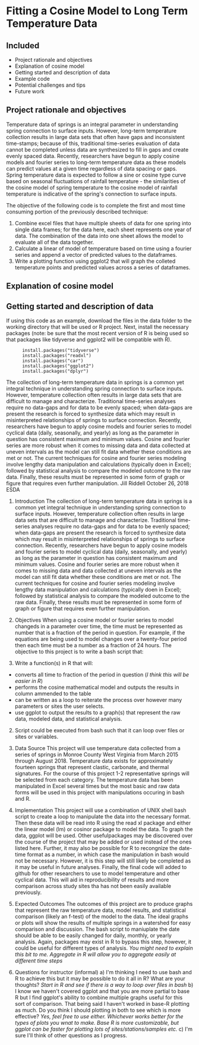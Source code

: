 # Fitting a Cosine Model to Long Term Temperature Data

## Included 
- Project rationale and objectives
- Explanation of cosine model
- Getting started and description of data
- Example code 
- Potential challenges and tips
- Future work

## Project rationale and objectives
Temperature data of springs is an integral parameter in understanding spring connection to surface inputs. However, long-term temperature collection results in large data sets that often have gaps and inconsistent time-stamps; because of this, traditional time-series evaluation of data cannot be completed unless data are synthesized to fill in gaps and create evenly spaced data. Recently, researchers have begun to apply cosine models and fourier series to long-term temperature data as these models can predict values at a given time regardless of data spacing or gaps. Spring temperature data is expected to follow a sine or cosine type curve based on seasonal fluctuations of rainfall temperature - the similarities of the cosine model of spring temperature to the cosine model of rainfall temperature is indicative of the spring's connection to surface inputs.

The objective of the following code is to complete the first and most time consuming portion of the previously described technique: 
 1. Combine excel files that have multiple sheets of data for one spring into single data frames; for the data here, each sheet represents one year of data. The combination of the data into one sheet allows the model to evaluate all of the data together.
 1. Calculate a linear of model of temperature based on time using a fourier series and append a vector of predicted values to the dataframes.
 1. Write a plotting function using ggplot2 that will graph the colleted temperature points and predicted values across a series of dataframes.

## Explanation of cosine model

## Getting started and description of data
If using this code as an example, download the files in the data folder to the working directory that will be used or R project. Next, install the necessary packages (note: be sure that the most recent version of R is being used so that packages like tidyverse and ggplot2 will be compatible with R).

          install.packages("tidyverse")
          install.packages("readxl")
          install.packages("car") 
          install.packages("ggplot2")
          install.packages("dplyr")

 
The collection of long-term temperature data in springs is a common yet
integral technique in understanding spring connection to surface inputs. However,
temperature collection often results in large data sets that are difficult to manage and
characterize. Traditional time-series analyses require no data-gaps and for data to be 
evenly spaced; when data-gaps are present the research is forced to synthesize data which
may result in misinterpreted relationships of springs to surface connection. Recently, 
researchers have begun to apply cosine models and fourier series to model cyclical 
data (daily, seasonally, and yearly) as long as the parameter in question
has consistent maximum and minimum values. Cosine and fourier series are more robust when it 
comes to missing data and data collected at uneven intervals as the model can still fit data
whether these conditions are met or not. The current techniques for cosine and fourier 
series modeling involve lengthy data manipulation and calculations (typically doen in Excel); 
followed by statistical analysis to compare the modeled outcome to the raw data. Finally, these
results must be represented in some form of graph or figure that requires even further manipulation.
Jill Riddell
October 26, 2018
ESDA

1. Introduction
The collection of long-term temperature data in springs is a common yet
integral technique in understanding spring connection to surface inputs. However,
temperature collection often results in large data sets that are difficult to manage and
characterize. Traditional time-series analyses require no data-gaps and for data to be 
evenly spaced; when data-gaps are present the research is forced to synthesize data which
may result in misinterpreted relationships of springs to surface connection. Recently, 
researchers have begun to apply cosine models and fourier series to model cyclical 
data (daily, seasonally, and yearly) as long as the parameter in question
has consistent maximum and minimum values. Cosine and fourier series are more robust when it 
comes to missing data and data collected at uneven intervals as the model can still fit data
whether these conditions are met or not. The current techniques for cosine and fourier 
series modeling involve lengthy data manipulation and calculations (typically doen in Excel); 
followed by statistical analysis to compare the modeled outcome to the raw data. Finally, these
results must be represented in some form of graph or figure that requires even further manipulation.

2. Objectives
When using a cosine model or fourier series to model changeds in a parameter over time, the time
must be represented as number that is a fraction of the period in question. For example, if the
equations are being used to model changes over a twenty-four period then each time must be a 
number as a fraction of 24 hours. The objective to this project is to write a bash script that:
1. Write a function(s) in R that will:
  * converts all time to fraction of the period in question (_I think this will be easier in R_)
  * performs the cosine mathematical model and outputs the results in column ammended to the table
  * can be written as a loop to reiterate the process over however many parameters or sites the user selects.
  * use ggplot to output the results to a graph(s) that represent the raw data, modeled data, and
statistical analysis.
2. Script could be executed from bash such that it can loop over files or sites or variables.

3. Data Source
This project will use temperature data collected from a series of springs in Monroe County West
Virginia from March 2015 through August 2018. Temperature data exists for approximately fourteen
springs that represent clastic, carbonate, and thermal signatures. For the course of this project
1-2 representative springs will be selected from each category. The temperature data has been
manipulated in Excel several times but the most basic and raw data forms will be used in this
project with manipulations occuring in bash and R. 

4. Implementation
This project will use a combination of UNIX shell bash script to create a loop to manipulate 
the data into the necessary format. Then these data will be read into R using the read xl package
and either the linear model (lm) or cosinor package to model the data. To graph the data, ggplot
will be used. Other usefulpackages may be discovered over the course of the project that may be
added or used instead of the ones listed here. Further, it may also be possible for R to recongnize
the date-time format as a number, in which case the manipulation in bash would not be necessary. 
However, it is this step will still likely be completed as it may be useful in future analyses.
Finally, the final code will added to github for other researchers to use to model temperature and
other cyclical data. This will aid in reproducibility of results and more comparison across study
sites tha has not been easily available previously.

5. Expected Outcomes
The outcomes of this project are to produce graphs that represent the raw temperature data, model
results, and statistical comparison (likely an f-test) of the model to the data. The ideal graphs
or plots will show the results of multiple springs in a watershed for easy comparison and discussion.
The bash script to maniuplate the date should be able to be easily changed for daily, monthly, or 
yearly analysis. Again, packages may exist in R to bypass this step, however, it could be useful 
for different types of analysis. _You might need to explain this bit to me.  Aggregate in R will allow you to aggregate easily at different time steps_

6. Questions for instructor (informal)
a) I'm thinking I need to use bash and R to achieve this but it may be possible to do it all in R?
What are your thoughts? _Start in R and see if there is a way to loop over files in bash_
b) I know we haven't covered ggplot and that you are more partial to base R but I find ggplot's 
ability to combine multiple graphs useful for this sort of comparison. That being said I haven't
 worked in base-R plotting as much. Do you think I should plotting in both to see which
is more effective? _Yes, feel free to use either.  Whichever works better for the types of plots you wnat to make.  Base R is more customizable, but ggplot can be faster for plotting lots of sites/stations/samples etc._
c) I'm sure I'll think of other questions as I progress. 

 
 

